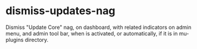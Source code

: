# dismiss-updates-nag
Dismiss "Update Core" nag, on dashboard, with related indicators on admin menu, and admin tool bar, when is activated, or automatically, if it is in mu-plugins directory.
